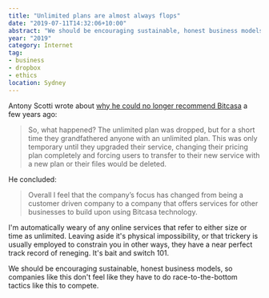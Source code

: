 ```yaml
---
title: "Unlimited plans are almost always flops"
date: "2019-07-11T14:32:06+10:00"
abstract: "We should be encouraging sustainable, honest business models."
year: "2019"
category: Internet
tag:
- business
- dropbox
- ethics
location: Sydney
---
```

Antony Scotti wrote about [why he could no longer recommend Bitcasa](https://128bit.io/2015/01/02/bitcasa-no-more/) a few years ago:

> So, what happened? The unlimited plan was dropped, but for a short time they grandfathered anyone with an unlimited plan. This was only temporary until they upgraded their service, changing their pricing plan completely and forcing users to transfer to their new service with a new plan or their files would be deleted. 

He concluded:

> Overall I feel that the company’s focus has changed from being a customer driven company to a company that offers services for other businesses to build upon using Bitcasa technology.

I'm automatically weary of any online services that refer to either size or time as unlimited. Leaving aside it's physical impossibility, or that trickery is usually employed to constrain you in other ways, they have a near perfect track record of reneging. It's bait and switch 101.

We should be encouraging sustainable, honest business models, so companies like this don't feel like they have to do race-to-the-bottom tactics like this to compete.

